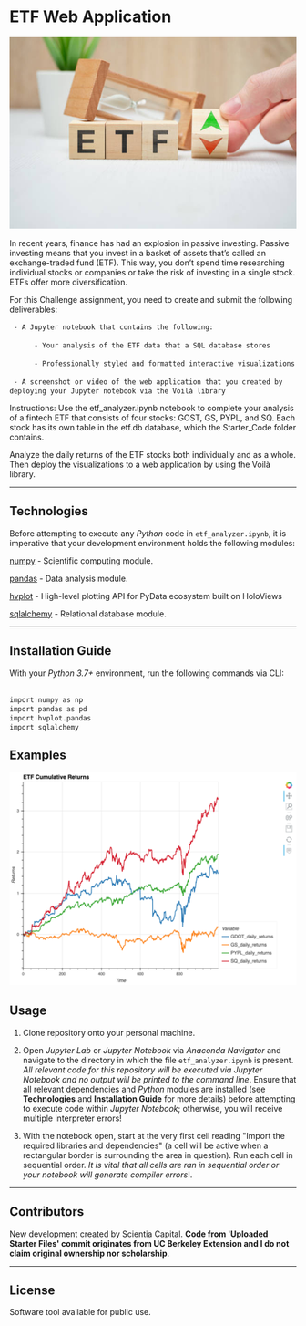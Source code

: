 # ETF Web Application 

![](https://github.com/ScientiaCapital/ETF-Web-Application/blob/main/Images/etef%20pic.jpeg)

In recent years, finance has had an explosion in passive investing. Passive investing means that you invest in a basket of assets that’s called an exchange-traded fund (ETF). This way, you don’t spend time researching individual stocks or companies or take the risk of investing in a single stock. ETFs offer more diversification.

For this Challenge assignment, you need to create and submit the following deliverables:

     - A Jupyter notebook that contains the following:

          - Your analysis of the ETF data that a SQL database stores

          - Professionally styled and formatted interactive visualizations

     - A screenshot or video of the web application that you created by deploying your Jupyter notebook via the Voilà library

Instructions:  Use the etf_analyzer.ipynb notebook to complete your analysis of a fintech ETF that consists of four stocks: GOST, GS, PYPL, and SQ. Each stock has its own table in the etf.db database, which the Starter_Code folder contains.

Analyze the daily returns of the ETF stocks both individually and as a whole. Then deploy the visualizations to a web application by using the Voilà library.


---

## Technologies

Before attempting to execute any _Python_ code in `etf_analyzer.ipynb`, it is imperative that your development environment holds the following modules:

[numpy](https://numpy.org/doc/stable/user/quickstart.html) - Scientific computing module.

[pandas](https://pandas.pydata.org/pandas-docs/stable/) - Data analysis module.

[hvplot](https://hvplot.holoviz.org/getting_started/index.html) - High-level plotting API for PyData ecosystem built on HoloViews

[sqlalchemy](https://www.sqlalchemy.org/) - Relational database module.

---

## Installation Guide

With your _Python 3.7+_ environment, run the following commands via CLI:

```

import numpy as np
import pandas as pd
import hvplot.pandas
import sqlalchemy

```

## Examples

![Plot](https://github.com/ScientiaCapital/ETF-Web-Application/blob/main/Images/ETF%20Cum%20Returns.png)


## Usage

1. Clone repository onto your personal machine. 

2. Open _Jupyter Lab_ or _Jupyter Notebook_ via _Anaconda Navigator_ and navigate to the directory in which the file `etf_analyzer.ipynb` is present. _All relevant code for this repository will be executed via Jupyter Notebook and no output will be printed to the command line_. Ensure that all relevant dependencies and _Python_ modules are installed (see __Technologies__ and __Installation Guide__ for more details) before attempting to execute code within _Jupyter Notebook_; otherwise, you will receive multiple interpreter errors! 

3. With the notebook open, start at the very first cell reading "Import the required libraries and dependencies" (a cell will be active when a rectangular border is surrounding the area in question). Run each cell in sequential order. _It is vital that all cells are ran in sequential order or your notebook will generate compiler errors_!. 

---

## Contributors

New development created by Scientia Capital. **Code from 'Uploaded Starter Files' commit originates from UC Berkeley Extension and I do not claim original ownership nor scholarship**.

---

## License

Software tool available for public use. 
